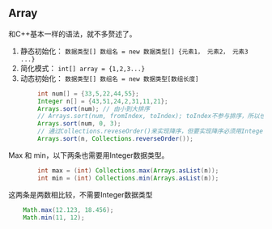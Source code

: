 ## Array

和C++基本一样的语法，就不多赘述了。
1. 静态初始化： `数据类型[] 数组名 = new 数据类型[] {元素1， 元素2， 元素3 ...}`
2. 简化模式： `int[] array = {1,2,3...}`
3. 动态初始化： `数据类型[] 数组名 = new 数据类型[数组长度] `

```java
        int num[] = {33,5,22,44,55};
        Integer n[] = {43,51,24,2,31,11,21};
        Arrays.sort(num); // 由小到大排序
        // Arrays.sort(num, fromIndex, toIndex); toIndex不参与排序，所以也可以理解为需要排序的数量
        Arrays.sort(num, 0, 3);
        // 通过Collections.reveseOrder()来实现降序，但要实现降序必须用Integer作为数据类型
        Arrays.sort(n, Collections.reverseOrder());
```

Max 和 min，以下两条也需要用Integer数据类型。
```java
        int max = (int) Collections.max(Arrays.asList(n));
        int min = (int) Collections.min(Arrays.asList(n));
```
这两条是两数相比较，不需要Integer数据类型
```java
    Math.max(12.123, 18.456);
    Math.min(11, 12);
```